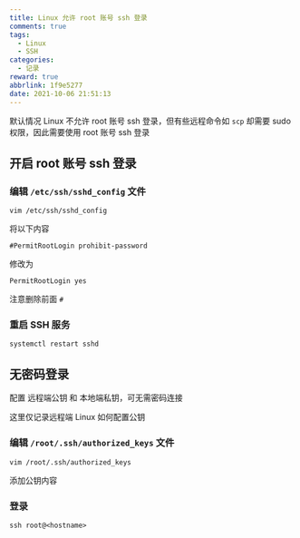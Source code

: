 ```yaml
---
title: Linux 允许 root 账号 ssh 登录
comments: true
tags:
  - Linux
  - SSH
categories:
  - 记录
reward: true
abbrlink: 1f9e5277
date: 2021-10-06 21:51:13
---
```


默认情况 Linux 不允许 root 账号 ssh 登录，但有些远程命令如 `scp` 却需要 sudo 权限，因此需要使用 root 账号 ssh 登录

## 开启 root 账号 ssh 登录

### 编辑 `/etc/ssh/sshd_config` 文件

```
vim /etc/ssh/sshd_config
```

<!--more-->

将以下内容

```
#PermitRootLogin prohibit-password
```

修改为

```
PermitRootLogin yes
```

注意删除前面 `#`

### 重启 SSH 服务

```
systemctl restart sshd
```

## 无密码登录

配置 远程端公钥 和 本地端私钥，可无需密码连接

这里仅记录远程端 Linux 如何配置公钥

### 编辑 `/root/.ssh/authorized_keys` 文件

```
vim /root/.ssh/authorized_keys
```

添加公钥内容

### 登录

```
ssh root@<hostname>
```
